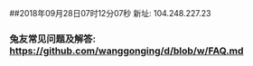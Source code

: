 ##2018年09月28日07时12分07秒 新址: 104.248.227.23
### 兔友常见问题及解答: https://github.com/wanggonging/d/blob/w/FAQ.md
